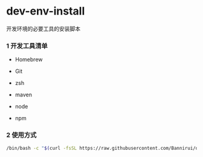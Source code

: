 # dev-env-install
开发环境的必要工具的安装脚本

### 1 开发工具清单

- Homebrew

- Git

- zsh

- maven

- node

- npm

### 2 使用方式

```sh
/bin/bash -c "$(curl -fsSL https://raw.githubusercontent.com/Bannirui/dev-env-install/refs/heads/master/install.sh)"
```
